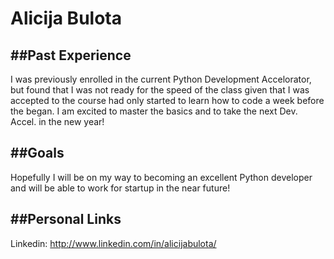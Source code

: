 Alicija Bulota
==============

##Past Experience
----------------
I was previously enrolled in the current Python Development 
Accelorator, but found that I was not ready for the speed of 
the class given that I was accepted to the course had only 
started to learn how to code a week before the began. I am 
excited to master the basics and to take the next Dev. 
Accel. in the new year!

##Goals 
------
Hopefully I will be on my way to becoming an excellent Python
developer and will be able to work for startup in the near future!

##Personal Links
---------------
Linkedin: http://www.linkedin.com/in/alicijabulota/
